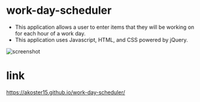 # work-day-scheduler
- This application allows a user to enter items that they will be working on for each hour of a work day. 
- This application uses Javascript, HTML, and CSS powered by jQuery.

![screenshot](./assets/images/screenshot)

# link 
https://akoster15.github.io/work-day-scheduler/